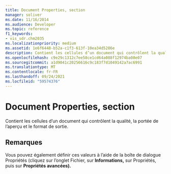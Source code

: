 ```yaml
---
title: Document Properties, section
manager: soliver
ms.date: 11/16/2014
ms.audience: Developer
ms.topic: reference
f1_keywords:
- vis_sdr.chm2035
ms.localizationpriority: medium
ms.assetid: 1e6f6448-b52a-c1f3-613f-10ea34d5286e
description: Contient les cellules d’un document qui contrôlent la qualité, la portée de l’aperçu et le format de sortie.
ms.openlocfilehash: c9e29c1312c7ee58ce1cd64a088f12974ba08e07
ms.sourcegitcommit: a1d9041c20256616c9c183f7d1049142a7ac6991
ms.translationtype: MT
ms.contentlocale: fr-FR
ms.lasthandoff: 09/24/2021
ms.locfileid: "59574376"
---
```

# <a name="document-properties-section"></a>Document Properties, section

Contient les cellules d’un document qui contrôlent la qualité, la portée de l’aperçu et le format de sortie.
  
## <a name="remarks"></a>Remarques

 Vous pouvez également définir ces  valeurs à  l’aide de la boîte de dialogue Propriétés (cliquez sur l’onglet Fichier, sur **Informations,** sur Propriétés, puis sur **Propriétés avancées).**
  

